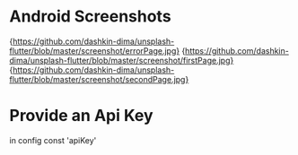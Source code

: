 # Android Screenshots
{https://github.com/dashkin-dima/unsplash-flutter/blob/master/screenshot/errorPage.jpg}
{https://github.com/dashkin-dima/unsplash-flutter/blob/master/screenshot/firstPage.jpg}
{https://github.com/dashkin-dima/unsplash-flutter/blob/master/screenshot/secondPage.jpg}

# Provide an Api Key
in config const 'apiKey' 
